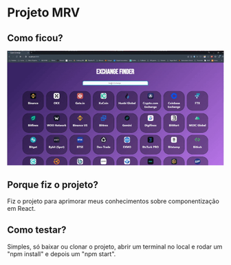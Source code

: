 # Projeto MRV

## Como ficou?
![pokedexMRV](https://github.com/guidolingip1/crypto-exchange/blob/master/crypto-exchange.gif)
## Porque fiz o projeto?
Fiz o projeto para aprimorar meus conhecimentos sobre componentização em React.
<br/>
## Como testar?
Simples, só baixar ou clonar o projeto, abrir um terminal no local e rodar um "npm install" e depois um "npm start".
